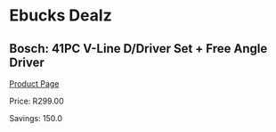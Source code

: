 
# Ebucks Dealz
## Bosch: 41PC V-Line D/Driver Set + Free Angle Driver
[Product Page](https://www.ebucks.com/web/shop/productSelected.do?prodId=373099356&catId=336131644)

Price: R299.00

Savings: 150.0


	